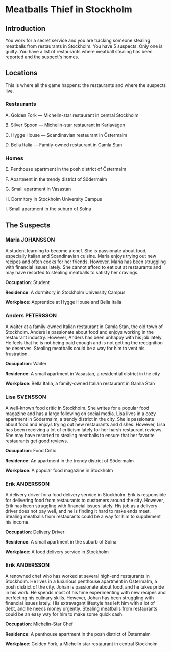 # Meatballs Thief in Stockholm

## Introduction

You work for a secret service and you are tracking someone stealing meatballs from restaurants in Stockholm. You have 5 suspects. Only one is guilty. You have a list of restaurants where meatball stealing has been reported and the suspect's homes.

## Locations

This is where all the game happens: the restaurants and where the suspects live. 

### Restaurants 

A. Golden Fork — Michelin-star restaurant in central Stockholm

B. Silver Spoon — Michelin-star restaurant in Karlavägen

C. Hygge House — Scandinavian restaurant in Östermalm

D. Bella Italia — Family-owned restaurant in Gamla Stan

### Homes

E. Penthouse apartment in the posh district of Östermalm

F. Apartment in the trendy district of Södermalm

G. Small apartment in Vasastan

H. Dormitory in Stockholm University Campus

I. Small apartment in the suburb of Solna


## The Suspects

### Maria JOHANSSON
A student learning to become a chef. She is passionate about food, especially Italian and Scandinavian cuisine. Maria enjoys trying out new recipes and often cooks for her friends. However, Maria has been struggling with financial issues lately. She cannot afford to eat out at restaurants and may have resorted to stealing meatballs to satisfy her cravings.

**Occupation**: Student

**Residence**: A dormitory in Stockholm University Campus

**Workplace**: Apprentice at Hygge House and Bella Italia

### Anders PETERSSON
A waiter at a family-owned Italian restaurant in Gamla Stan, the old town of Stockholm. Anders is passionate about food and enjoys working in the restaurant industry. However, Anders has been unhappy with his job lately. He feels that he is not being paid enough and is not getting the recognition he deserves. Stealing meatballs could be a way for him to vent his frustration.

**Occupation**: Waiter

**Residence**: A small apartment in Vasastan, a residential district in the city

**Workplace**: Bella Italia, a family-owned Italian restaurant in Gamla Stan

### Lisa SVENSSON
A well-known food critic in Stockholm. She writes for a popular food magazine and has a large following on social media. Lisa lives in a cozy apartment in Södermalm, a trendy district in the city. She is passionate about food and enjoys trying out new restaurants and dishes. However, Lisa has been receiving a lot of criticism lately for her harsh restaurant reviews. She may have resorted to stealing meatballs to ensure that her favorite restaurants get good reviews.

**Occupation**: Food Critic

**Residence**: An apartment in the trendy district of Södermalm

**Workplace**: A popular food magazine in Stockholm

### Erik ANDERSSON
A delivery driver for a food delivery service in Stockholm. Erik is responsible for delivering food from restaurants to customers around the city. However, Erik has been struggling with financial issues lately. His job as a delivery driver does not pay well, and he is finding it hard to make ends meet. Stealing meatballs from restaurants could be a way for him to supplement his income.

**Occupation**: Delivery Driver

**Residence**: A small apartment in the suburb of Solna

**Workplace**: A food delivery service in Stockholm

### Erik ANDERSSON
A renowned chef who has worked at several high-end restaurants in Stockholm. He lives in a luxurious penthouse apartment in Östermalm, a posh district of the city. Johan is passionate about food, and he takes pride in his work. He spends most of his time experimenting with new recipes and perfecting his culinary skills. However, Johan has been struggling with financial issues lately. His extravagant lifestyle has left him with a lot of debt, and he needs money urgently. Stealing meatballs from restaurants could be an easy way for him to make some quick cash.

**Occupation**: Michelin-Star Chef

**Residence**: A penthouse apartment in the posh district of Östermalm

**Workplace**: Golden Fork, a Michelin star restaurant in central Stockholm
